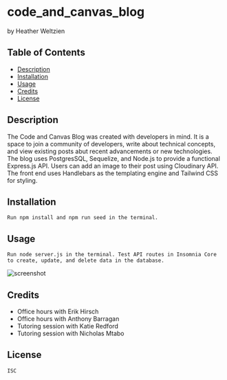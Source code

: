 # code_and_canvas_blog
by Heather Weltzien

## Table of Contents
* [Description](#description)
* [Installation](#installation)
* [Usage](#usage)
* [Credits](#credits)
* [License](#license)
    
## Description
   The Code and Canvas Blog was created with developers in mind. It is a space to join a community of developers, write about technical concepts, and view existing posts abut recent advancements or new technologies. The blog uses PostgresSQL, Sequelize, and Node.js to provide a functional Express.js API. Users can add an image to their post using Cloudinary API. The front end uses Handlebars as the templating engine and Tailwind CSS for styling. 

## Installation
    Run npm install and npm run seed in the terminal.
    
## Usage
    Run node server.js in the terminal. Test API routes in Insomnia Core to create, update, and delete data in the database.

<img src= "/images/screenshot.png" alt="screenshot">


    
## Credits
<ul>    
    <li>Office hours with Erik Hirsch</li>
    <li>Office hours with Anthony Barragan</li>
    <li>Tutoring session with Katie Redford</li>
    <li>Tutoring session with Nicholas Mtabo</li>
</ul>    

## License
    ISC